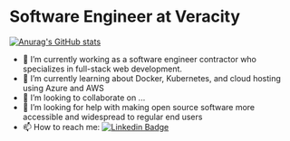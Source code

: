 <h1>Software Engineer at Veracity</h1>

[![Anurag's GitHub stats](https://github-readme-stats.vercel.app/api?username=acrodemocide&theme=merko)](https://github.com/acrodemocide/github-readme-stats)

- 🔭 I’m currently working as a software engineer contractor who specializes in full-stack web development.
- 🌱 I’m currently learning about Docker, Kubernetes, and cloud hosting using Azure and AWS
- 👯 I’m looking to collaborate on ...
- 🤔 I’m looking for help with making open source software more accessible and widespread to regular end users
- 📫 How to reach me: [![Linkedin Badge](https://img.shields.io/badge/-dhoward-blue?style=flat&logo=Linkedin&logoColor=white)](https://www.linkedin.com/in/daniel-howard-746aa6142)
